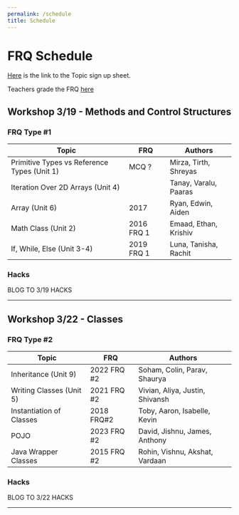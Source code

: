 ```yaml
---
permalink: /schedule
title: Schedule
---
```



# FRQ Schedule

[Here](https://docs.google.com/spreadsheets/d/1Wfwz3nKV8qktlLnZ6C2FdVYBZbUwVqcMH1nP-YzjyOA/edit#gid=0) is the link to the Topic sign up sheet.

Teachers grade the FRQ [here](https://docs.google.com/spreadsheets/d/13RdO8nRtr8DK0-uOL21XpeyhDbL00akrtpvUqf21DHg/edit#gid=0)

## Workshop 3/19 - Methods and Control Structures

### FRQ Type #1

| Topic | FRQ | Authors |
| --- | --- | --- |
| Primitive Types vs Reference Types (Unit 1) | MCQ ? | Mirza, Tirth, Shreyas |
| Iteration Over 2D Arrays (Unit 4) | | Tanay, Varalu, Paaras |
| Array (Unit 6) | 2017 | Ryan, Edwin, Aiden |
| Math Class (Unit 2) | 2016 FRQ 1 | Emaad, Ethan, Krishiv |
| If, While, Else (Unit 3-4) | 2019 FRQ 1 | Luna, Tanisha, Rachit |

### Hacks 

BLOG TO 3/19 HACKS

---

## Workshop 3/22 - Classes

### FRQ Type #2

| Topic | FRQ | Authors |
| --- | --- | --- |
| Inheritance (Unit 9) | 2022 FRQ #2 | Soham, Colin, Parav, Shaurya |
| Writing Classes (Unit 5) | 2021 FRQ #2| Vivian, Aliya, Justin, Shivansh |
| Instantiation of Classes | 2018 FRQ#2| Toby, Aaron, Isabelle, Kevin |
| POJO | 2023 FRQ #2 | David, Jishnu, James, Anthony |
| Java Wrapper Classes | 2015 FRQ #2 | Rohin, Vishnu, Akshat, Vardaan |

### Hacks 

BLOG TO 3/22 HACKS

---


